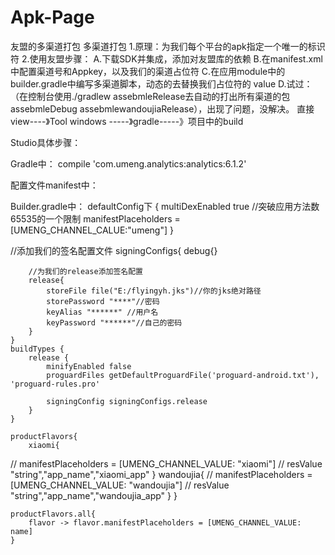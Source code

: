 # Apk-Page
友盟的多渠道打包
多渠道打包
 1.原理：为我们每个平台的apk指定一个唯一的标识符
 2.使用友盟步骤：
 A.下载SDK并集成，添加对友盟库的依赖
 B.在manifest.xml中配置渠道号和Appkey，以及我们的渠道占位符
 C.在应用module中的builder.gradle中编写多渠道脚本，动态的去替换我们占位符的	   value
 D.试过：（在控制台使用./gradlew assebmleRelease去自动的打出所有渠道的包
   assebmleDebug assebmlewandoujiaRelease），出现了问题，没解决。
 直接view----》Tool windows -----》gradle-----》项目中的build

Studio具体步骤：

Gradle中：
compile 'com.umeng.analytics:analytics:6.1.2'

配置文件manifest中：
<!-- 必须的权限 -->
<uses-permission android:name="android.permission.ACCESS_NETWORK_STATE" />
<uses-permission android:name="android.permission.ACCESS_WIFI_STATE" />
<uses-permission android:name="android.permission.READ_PHONE_STATE" />
<uses-permission android:name="android.permission.INTERNET" />

<meta-data android:value="59fae39eaed179448f000039" android:name="UMENG_APPKEY"/><!--友盟Appkey-->
<meta-data android:value="${UMENG_CHANNEL_VALUE}" android:name="UMENG_CHANNEL"/><!--渠道号-->

Builder.gradle中：
defaultConfig下
{
multiDexEnabled true //突破应用方法数65535的一个限制
manifestPlaceholders = [UMENG_CHANNEL_CALUE:"umeng"]
}

//添加我们的签名配置文件
    signingConfigs{
        debug{}

        //为我们的release添加签名配置
        release{
            storeFile file("E:/flyingyh.jks")//你的jks绝对路径
            storePassword "****"//密码
            keyAlias "******" //用户名
            keyPassword "******"//自己的密码
        }
    }
    buildTypes {
        release {
            minifyEnabled false
            proguardFiles getDefaultProguardFile('proguard-android.txt'), 'proguard-rules.pro'

            signingConfig signingConfigs.release
        }
    }

    productFlavors{
        xiaomi{
//            manifestPlaceholders = [UMENG_CHANNEL_VALUE: "xiaomi"]
//            resValue "string","app_name","xiaomi_app"
        }
        wandoujia{
//            manifestPlaceholders = [UMENG_CHANNEL_VALUE: "wandoujia"]
//            resValue "string","app_name","wandoujia_app"
        }
    }

    productFlavors.all{
        flavor -> flavor.manifestPlaceholders = [UMENG_CHANNEL_VALUE: name]
    } 
